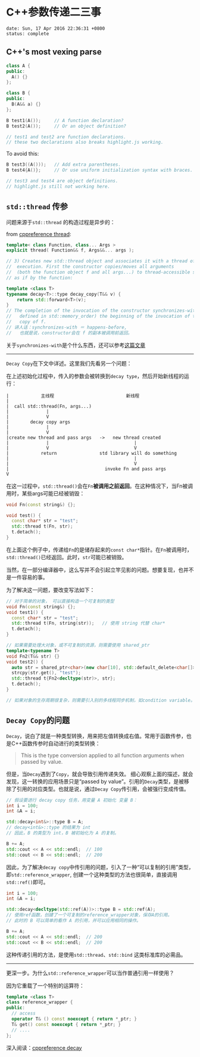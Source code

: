 # C++参数传递二三事
```metadata
date: Sun, 17 Apr 2016 22:36:31 +0800
status: complete
```

## C++'s most vexing parse

```C++
class A {
public:
  A() {}
};

class B {
public:
  B(A&& a) {}
};

B test1(A());     // A function declaration?
B test2(A());     // Or an object definition?

// test1 and test2 are function declarations.
// these two declarations also breaks highlight.js working.
```

To avoid this:
```C++
B test3((A()));   // Add extra parentheses.
B test4{A()};     // Or use uniform initialization syntax with braces.

// test3 and test4 are object definitions.
// highlight.js still not working here.
```

## `std::thread` 传参
问题来源于`std::thread` 的构造过程是异步的：

from [cppreference thread](http://en.cppreference.com/w/cpp/thread/thread/thread):
```C++
template< class Function, class... Args >
explicit thread( Function&& f, Args&&... args );

// 3) Creates new std::thread object and associates it with a thread of
//  execution. First the constructor copies/moves all arguments
//  (both the function object f and all args...) to thread-accessible storage
// as if by the function:

template <class T>
typename decay<T>::type decay_copy(T&& v) {
    return std::forward<T>(v);
}
// The completion of the invocation of the constructor synchronizes-with (as
//   defined in std::memory_order) the beginning of the invocation of the
//   copy of f.
// 讲人话：synchronizes-with ＝ happens-before,
//   也就是说，constructor会在 f 的副本被调用前返回。
```
关于`synchronizes-with`是个什么东西，还可以参考[这篇文章](http://preshing.com/20130823/the-synchronizes-with-relation/)

_______

`Decay Copy`在下文中详述。这里我们先看另一个问题：

在上述初始化过程中，传入的参数会被转换到`decay type`，然后开始新线程的运行：
```text
|            主线程                           新线程
|
|  call std::thread(Fn, args...)
|              |
|              V
|        decay copy args
|              |
|              V
|create new thread and pass args   ->   new thread created
|              |                                |
|              V                                V
|            return                std library will do something
|                                               |
|                                               V
|                                    invoke Fn and pass args
V
```
在这一过程中，`std::thread()`会在`Fn`__被调用之前返回__。在这种情况下，当Fn被调用时，某些args可能已经被销毁：
```C++
void Fn(const string&) {};

void test() {
  const char* str = "test";
  std::thread t(Fn, str);
  t.detach();
}
```
在上面这个例子中，传递给`Fn`的是储存起来的`const char*`指针。在`Fn`被调用时，`std::thread()`已经返回。此时，`str`可能已被销毁。

当然，在一部分编译器中，这么写并不会引起立竿见影的问题。想要复现，也并不是一件容易的事。

为了解决这一问题，要改变写法如下：
```C++
// 对于简单的对象， 可以直接构造一个可复制的类型
void Fn(const string&) {};
void test1() {
  const char* str = "test";
  std::thread t(Fn, string(str));   // 使用 string 代替 char*
  t.detach();
}

// 如果需要处理大对象，或不可复制的资源，则需要使用 shared_ptr
template<typename T>
void Fn2(T&& str) {}
void test2() {
  auto str = shared_ptr<char>(new char[10], std::default_delete<char[]>());
  strcpy(str.get(), "test");
  std::thread t{Fn2<decltype(str)>, str};
  t.detach();
}

// 如果对象的生存周期很复杂，则需要引入别的多线程同步机制，如condition variable。内容太多，此处从略。

```

## `Decay Copy`的问题

`Decay`，说白了就是一种类型转换，用来把左值转换成右值。常用于函数传参，也是C++函数传参时自动进行的类型转换：
> This is the type conversion applied to all function arguments when passed by value.

但是，当`Decay`遇到了`Copy`，就会导致引用传递失效。 细心观察上面的描述，就会发现，这一转换的应用场景只是“passed by value”。引用的`Decay`类型，是被移除了引用的对应类型。也就是说，通过`Decay Copy`传引用，会被强行变成传值。
```C++
// 假设要进行 decay copy 任务，用变量 A 初始化 变量 B：
int i = 100;
int &A = i;

std::decay<int&>::type B = A;
// decay<int&>::type 的结果为 int
// 因此，B 的类型为 int，B 被初始化为 A 的复制。

B += A;
std::cout << A << std::endl;  // 100
std::cout << B << std::endl;  // 200

```
因此，为了解决`decay copy`中传引用的问题，引入了一种“可以复制的引用”类型，即`std::reference_wrapper`,
创建一个这种类型的方法也很简单，直接调用`std::ref()`即可。
```C++
int i = 100;
int &A = i;

std::decay<decltype(std::ref(A))>::type B = std::ref(A);
// 使用ref函数，创建了一个可复制的reference_wrapper对象，保存A的引用。
// 此时的 B 可以简单的看作 A 的引用，并可以应用相同的操作。

B += A;
std::cout << A << std::endl;  // 200
std::cout << B << std::endl;  // 200
```

这种传递引用的方法，是使用`std::thread`、`std::bind` 这类标准库的必需品。

_______
更深一步。为什么`std::reference_wrapper`可以当作普通引用一样使用？

因为它重载了一个特别的运算符：
```C++
template <class T>
class reference_wrapper {
public:
  // access
  operator T& () const noexcept { return *_ptr; }
  T& get() const noexcept { return *_ptr; }
  // ....
};
```
深入阅读：[cppreference decay](http://en.cppreference.com/w/cpp/types/decay)  
